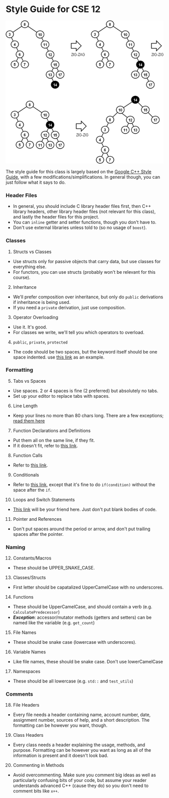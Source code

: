 # Style Guide for CSE 12

![splay tree](images/splay.png)

The style guide for this class is largely based on the [Google C++ Style Guide](https://google.github.io/styleguide/cppguide.html),
with a few modifications/simplifications. In general though, you can just follow what it says to do.

### Header Files
  * In general, you should include C library header files first, then C++ library headers, other library header files
    (not relevant for this class), and lastly the header files for this project.
  * You can `inline` getter and setter functions, though you don't have to.
  * Don't use external libraries unless told to (so no usage of `boost`).

### Classes
1. Structs vs Classes
  * Use structs only for passive objects that carry data, but use classes for everything else.
  * For functors, you can use structs (probably won't be relevant for this course).
2. Inheritance
  * We'll prefer composition over inheritance, but only do `public` derivations if inheritance is being used.
  * If you need a `private` derivation, just use composition.
3. Operator Overloading
  * Use it. It's good.
  * For classes we write, we'll tell you which operators to overload.
4. `public`, `private`, `protected`
  * The code should be two spaces, but the keyword itself should be one space indented.
      use [this link](https://google.github.io/styleguide/cppguide.html#Class_Format) as an example.

### Formatting
5. Tabs vs Spaces
  * Use spaces. 2 or 4 spaces is fine (2 preferred) but absolutely no tabs.
  * Set up your editor to replace tabs with spaces.
6. Line Length
  * Keep your lines no more than 80 chars long. There are a few exceptions; [read them here](https://google.github.io/styleguide/cppguide.html#Line_Length)
7. Function Declarations and Definitions
  * Put them all on the same line, if they fit.
  * If it doesn't fit, refer to [this link](https://google.github.io/styleguide/cppguide.html#Function_Declarations_and_Definitions).
8. Function Calls
  * Refer to [this link](https://google.github.io/styleguide/cppguide.html#Function_Calls).
9.  Conditionals
  * Refer to [this link](https://google.github.io/styleguide/cppguide.html#Conditionals), except that it's fine to do `if(condition)` without the space after the `if`.
10. Loops and Switch Statements
  * [This link](https://google.github.io/styleguide/cppguide.html#Loops_and_Switch_Statements) will be your friend here. Just don't put blank bodies of code.
11. Pointer and References
  * Don't put spaces around the period or arrow, and don't put trailing spaces after the pointer.

### Naming
12. Constants/Macros
  * These should be UPPER_SNAKE_CASE.
13. Classes/Structs
  * First letter should be capatalized UpperCamelCase with no underscores.
14. Functions
  * These should be UpperCamelCase, and should contain a verb (e.g. `CalculatePredecessor`)
  * _**Exception**_: accessor/mutator methods (getters and setters) can be named like the variable (e.g. `get_count`)
15. File Names
  * These should be snake case (lowercase with underscores).
16. Variable Names
  * Like file names, these should be snake case. Don't use lowerCamelCase
17. Namespaces
  * These should be all lowercase (e.g. `std::` and `test_utils`)

### Comments
18. File Headers
  * Every file needs a header containing name, account number, date, assignment number, sources of help, and a short description. The formatting can be however you want, though. 
19. Class Headers
  * Every class needs a header explaining the usage, methods, and purpose. Formatting can be however you want as long as all of the information is present and it doesn't look bad.
20. Commenting in Methods
  * Avoid overcommenting. Make sure you comment big ideas as well as particularly confusing bits of your code, but assume your reader understands advanced C++ (cause they do) so you don't need to comment bits like `x++`.